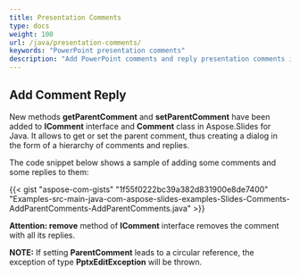 ```yaml
---
title: Presentation Comments
type: docs
weight: 100
url: /java/presentation-comments/
keywords: "PowerPoint presentation comments"
description: "Add PowerPoint comments and reply presentation comments in Java."
---
```



## **Add Comment Reply**
New methods **getParentComment** and **setParentComment** have been added to **IComment** interface and **Comment** class in Aspose.Slides for Java. It allows to get or set the parent comment, thus creating a dialog in the form of a hierarchy of comments and replies.

The code snippet below shows a sample of adding some comments and some replies to them:

{{< gist "aspose-com-gists" "1f55f0222bc39a382d831900e8de7400" "Examples-src-main-java-com-aspose-slides-examples-Slides-Comments-AddParentComments-AddParentComments.java" >}}

**Attention: remove** method of **IComment** interface removes the comment with all its replies.

**NOTE:** If setting **ParentComment** leads to a circular reference, the exception of type **PptxEditException** will be thrown.
